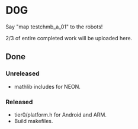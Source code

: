 ﻿# D0G
Say "map testchmb_a_01" to the robots!

2/3 of entire completed work will be uploaded here.
## Done
### Unreleased
* mathlib includes for NEON.

### Released
* tier0/platform.h for Android and ARM.
* Build makefiles.
